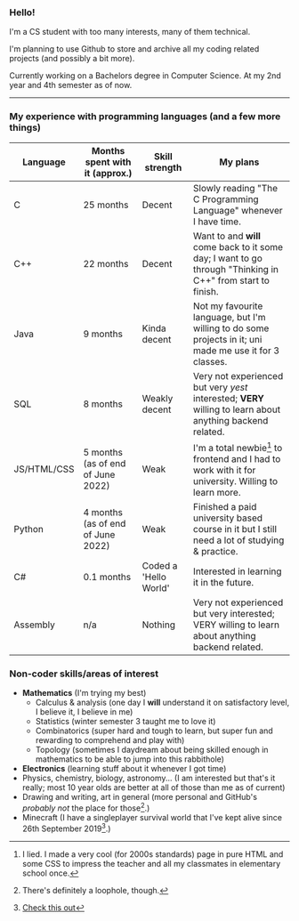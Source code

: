 ### Hello!

I'm a CS student with too many interests, many of them technical.

I'm planning to use Github to store and archive all my coding related projects (and possibly a bit more).

Currently working on a Bachelors degree in Computer Science. At my 2nd year and 4th semester as of now.

-----

### My experience with programming languages (and a few more things)

Language | Months spent with it (approx.) | Skill strength | My plans
--- | --- | --- | ---
C | 25 months | Decent | Slowly reading "The C Programming Language" whenever I have time.
C++ | 22 months | Decent | Want to and **will** come back to it some day; I want to go through "Thinking in C++" from start to finish.
Java | 9 months | Kinda decent | Not my favourite language, but I'm willing to do some projects in it; uni made me use it for 3 classes.
SQL | 8 months | Weakly decent | Very not experienced but very *yest* interested; **VERY** willing to learn about anything backend related.
JS/HTML/CSS | 5 months (as of end of June 2022) | Weak | I'm a total newbie[^1] to frontend and I had to work with it for university. Willing to learn more.
Python | 4 months (as of end of June 2022) | Weak | Finished a paid university based course in it but I still need a lot of studying & practice.
C# | 0.1 months | Coded a 'Hello World' | Interested in learning it in the future.
Assembly | n/a | Nothing | Very not experienced but very interested; VERY willing to learn about anything backend related.

### Non-coder skills/areas of interest

* **Mathematics** (I'm trying my best)
  * Calculus & analysis (one day I **will** understand it on satisfactory level, I believe it, I believe in me)
  * Statistics (winter semester 3 taught me to love it)
  * Combinatorics (super hard and tough to learn, but super fun and rewarding to comprehend and play with)
  * Topology (sometimes I daydream about being skilled enough in mathematics to be able to jump into this rabbithole)
* **Electronics** (learning stuff about it whenever I got time)
* Physics, chemistry, biology, astronomy... (I am interested but that's it really; most 10 year olds are better at all of those than me as of current)
* Drawing and writing, art in general (more personal and GitHub's *probably not* the place for those[^2].)
* Minecraft (I have a singleplayer survival world that I've kept alive since 26th September 2019[^3].)

[^1]: I lied. I made a very cool (for 2000s standards) page in pure HTML and some CSS to impress the teacher and all my classmates in elementary school once.
[^2]: There's definitely a loophole, though.
[^3]: [Check this out](https://twitter.com/NewWorld4MC)
